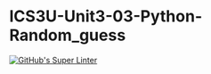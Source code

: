 # ICS3U-Unit3-03-Python-Random_guess

[![GitHub's Super Linter](https://github.com/lily-liu-17/ICS3U-Unit3-03-Python-Random_guess/workflows/GitHub's%20Super%20Linter/badge.svg)](https://github.com/lily-liu-17/ICS3U-Unit3-03-Python-Random_guess/actions)
